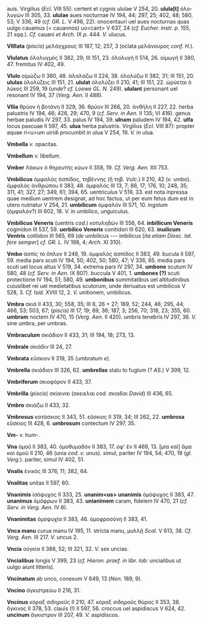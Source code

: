 auis. Virgilius (*Ecl.* VIII 55): certent et cygnis ululae V 254, 20.
**ulula[t]** ὀλο­λυγών III 305, 33. **ululae** aues nocturnae IV 194,
44; 297, 25; 402, 48; 580, 53; V 336, 49 (*cf. GR. L.* V 496, 22).
onocentauri uel aues nocturnas quas uulgo cauamus (= cauannos)
uo\<cant\> V 637, 24 (*cf. Eucher. instr. p.* 155, 21 *sqq.*). *Cf.*
cauani *et Arch.* IX *p.* 444. *V.* ulucus.

**Vllllata** (*piscis*) μελάγχρους III 187, 12; 257, 3 (oclata
μελάνουρος *conf. H.*).

**Vlulatus** ὀλολυγμός II 382, 29; III 151, 23. ὀλολυγή II 514, 26.
οἰμωγή II 380, 47. fremitus IV 402, 49.

**Vlulo** οἰμώζω II 380, 48. ἀλαλάζω II 224, 38. ὀλολύζω II 382, 31; III
151, 20. **ululas** ὀλολύζεις III 151, 21. **ululat** ὀλολύζει II 210,
41; III 151, 22. ὠρύεται ὁ λύκος III 259, 19 (*unde*? *cf. Loewe GL. N.*
249). **ululant** personant uel resonant IV 194, 37 (*Verg. Aen.* II
488).

**Vllia** θρύον ἡ βοτάνη II 329, 36. θρύον III 266, 20. ἀνθήλη II 227,
22. herba palustris IV 194, 46; 426, 29; 470, 9 (*cf. Serv. in Aen.* II
135; VI 416). genus herbae paludis IV 297, 33. palus IV 194, 39.
**ulnam** paludem IV 194, 42. **ulfa** locus pascuae II 597, 45.
**ulua** herba palustris. Virgilius (*Ecl.* VIII 87): propter aquae
ri\<u\>um uiridi procumbit in ulua V 254, 19. *V.* in ulua.

**Vmbella** *v.* opacitas.

**Vmbellum** *v.* libellum.

**Vmber** Λάκων ὁ θηρευτὴς κύων II 358, 19. *Cf. Verg. Aen.* XII 753.

**Vmbilicus** ὀμφαλὸς ἀσπίδος, τηβέννης (ἢ τηβ. *Vulc.*) II 210, 42
(*v.* umbo). ὀμφαλὸς ἀνθρώπου II 383, 48. ὀμφαλός III 13, 7; 86, 17;
176, 10; 248, 35; 311, 41; 327, 27; 349, 61; 394, 65. uentriculus V 519,
33. est nota inpressa quae medium uentrem designat, ad hoc factus, ut
per eum fetus dum est in utero nutriatur V 254, 21. **umbilicum**
ὀμφαλόν III 571, 10. ingolum (ὀμφαλόν?) III 602, 18. *V.* in umbilico,
unguiculus.

**Vmbilicus Veneris** (uentris *cod.*) κοτυληδών III 556, 64.
**inbillicum Veneris** coginidon III 537, 59. **uerbilico Veneris**
conitidori III 620, 63. **inuilicum Ventris** cotilidon III 565, 69
(*de* umbilicus --- imbilicus [*ita etiam Diosc. lat. fere semper*]
*cf. GR. L.* IV 198, 4; *Arch.* XI 310).

**Vmbo** ἀσπὶς τὸ ὅπλον II 248, 19. ὀμφαλὸς ἀσπίδος II 383, 49. bucula
II 597, 59. media pars scuti IV 194, 50; 402, 50; 580, 47; V 336, 65.
media pars scuti uel locus altus V 519, 34. extrema pars IV 297, 34.
**umbone** scutum IV 580, 48 (*cf. Serv. in Aen.* IX 807). buccula V
401, 1. **umbones (?)** scuti protectione IV 194, 51; 580, 49.
**umbonibus** summitatibus uel altitudinibus cuiuslibet rei uel
medietatibus scutorum, unde deriuatus est umbilicus V 528, 3. *Cf.
Isid.* XVIII 12, 2. *V.* unitionem, umbilicus.

**Vmbra** σκιά II 433, 30; 558, 35; III 8, 26 + 27; 169, 52; 244, 46;
295, 44; 466, 53; 503, 67; (*piscis*) III 17, 19; 89, 36; 187, 3; 256,
70; 318, 23; 355, 60. **umbram** noctem IV 470, 15 (*Verg. Aen.* II
420). umbris tenebris IV 297, 36. *V.* sine umbra, per umbras.

**Vmbraculum** σκιάδιον II 433, 31; III 194, 18; 273, 13.

**Vmbrale** σκιάδιν III 24, 27.

**Vmbrata** εὔσκιον II 319, 35 (umbratum *e*).

**Vmbrella** σκιάδιον III 326, 62. **umbrellas** stalu to fuglum (?
*AS.*) V 399, 12.

**Vmbriferum** σκιοφόρον II 433, 37.

**Vmbrilla** (*piscis*) σκίαιναι (σκειελαι *cod.* σκιαδαι *David*) III
436, 65.

**Vmbro** σκιάζω II 433, 32.

**Vmbrosus** κατάσκιος II 343, 51. εὔσκιος II 319, 34; III 262, 22.
**umbrosa** εὔσκιος III 428, 6. **umbrosum** contectum IV 297, 35.

**Vm-** *v.* hum-.

**Vna** ὁμοῦ II 383, 40. ὁμοθυμαδόν II 383, 17. ὑφ' ἕν II 469, 13. [μία
καὶ] ἅμα καὶ ὁμοῦ II 210, 46 (unia *cod. v.* unus). simul, pariter IV
194, 54; 470, 19 (*gl. Verg.*). pariter, simul IV 402, 51.

**Vnalis** ἑνικός III 376, 11; 382, 64.

**Vnalitas** unitas II 597, 60.

**Vnanimis** ἰσόψυχος II 333, 25. **unanim\<us\> unanimis** ὁμόψυχος II
383, 47. **unanimus** ὁμόφρων II 383, 43. **unianimem** caram, fidelem
IV 470, 21 (*cf. Serv. in Verg. Aen.* IV 8).

**Vnanimitas** ὁμοψυχία II 383, 46. ὁμοφροσύνη II 383, 41.

**Vnca manu** curua manu IV 195, 11. stricta manu, μυλλῇ *Scal.* V 613,
38. *Cf. Verg. Aen.* III 217. *V.* uncus 2.

**Vncia** οὐγκία II 388, 52; III 321, 32. *V.* sex uncias.

**Vncialibus** longis V 399, 23 (*cf. Hieron. praef. in libr. Iob:*
uncialibus ut uulgo aiunt litteris).

**Vncinatum** ab unco, conexum V 649, 13 (*Non.* 189, 9).

**Vncino** ἀγκιστρεύω II 216, 31.

**Vncinus** κόραξ σιδηροῦς II 210, 47. κόραξ σιδηροῦς θύρας II 353, 38.
ὄγκινος II 378, 53. clauis (!) II 597, 56. croccus uel aspidiscus V 624,
42. **uncinum** ἄγκιστρον III 207, 49. *V.* aspidiscos.
